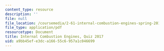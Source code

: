 ```yaml
---
content_type: resource
description: ''
file: null
file_location: /coursemedia/2-61-internal-combustion-engines-spring-2017/a9bb45efe3dca16655c6957a1c046699_MIT2_61S17_quiz_2017.pdf
file_type: application/pdf
resourcetype: Document
title: Internal Combustion Engines, Quiz 2017
uid: a9bb45ef-e3dc-a166-55c6-957a1c046699
---
```

